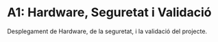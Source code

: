 # A1: Hardware, Seguretat i Validació
Desplegament de Hardware, de la seguretat, i la validació del projecte.
